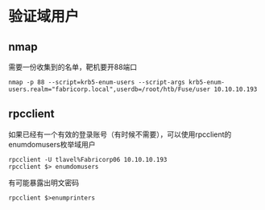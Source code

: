 # 验证域用户

## nmap
需要一份收集到的名单，靶机要开88端口
```
nmap -p 88 --script=krb5-enum-users --script-args krb5-enum-users.realm="fabricorp.local",userdb=/root/htb/Fuse/user 10.10.10.193
```

## rpcclient
如果已经有一个有效的登录账号（有时候不需要），可以使用rpcclient的enumdomusers枚举域用户
```
rpcclient -U tlavel%Fabricorp06 10.10.10.193
rpcclient $> enumdomusers
```
有可能暴露出明文密码
```
rpcclient $>enumprinters
```